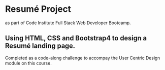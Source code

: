 # Resumé Project

 as part of Code Institute Full Stack Web Developer Bootcamp.

## Using HTML, CSS and Bootstrap4 to design a Resumé landing page.

Completed as a code-along challenge to accompay the User Centric Design module on this course.